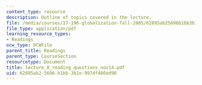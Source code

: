 ```yaml
---
content_type: resource
description: Outline of topics covered in the lecture.
file: /media/courses/17-196-globalization-fall-2005/62895ab25696b1bb3b1e997df486ed90_lecture_8_reading_questions_nov14.pdf
file_type: application/pdf
learning_resource_types:
- Readings
ocw_type: OCWFile
parent_title: Readings
parent_type: CourseSection
resourcetype: Document
title: lecture_8_reading_questions_nov14.pdf
uid: 62895ab2-5696-b1bb-3b1e-997df486ed90
---
```

